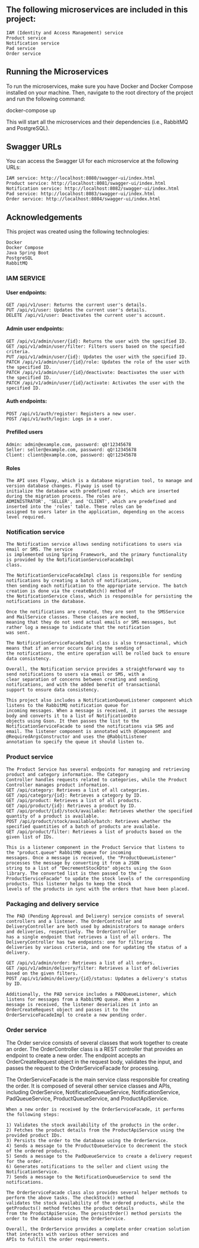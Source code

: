 ## The following microservices are included in this project:

    IAM (Identity and Access Management) service
    Product service
    Notification service
    Pad service
    Order service

## Running the Microservices

To run the microservices, make sure you have Docker and Docker Compose installed on your machine. Then, navigate to the
root directory of the project and run the following command:

docker-compose up

This will start all the microservices and their dependencies (i.e., RabbitMQ and PostgreSQL).

## Swagger URLs

You can access the Swagger UI for each microservice at the following URLs:

    IAM service: http://localhost:8080/swagger-ui/index.html
    Product service: http://localhost:8081/swagger-ui/index.html
    Notification service: http://localhost:8082/swagger-ui/index.html
    Pad service: http://localhost:8083/swagger-ui/index.html
    Order service: http://localhost:8084/swagger-ui/index.html

## Acknowledgements

This project was created using the following technologies:

    Docker
    Docker Compose
    Java Spring Boot
    PostgreSQL
    RabbitMQ

### IAM SERVICE

#### User endpoints:

    GET /api/v1/user: Returns the current user's details.
    PUT /api/v1/user: Updates the current user's details.
    DELETE /api/v1/user: Deactivates the current user's account.

#### Admin user endpoints:

    GET /api/v1/admin/user/{id}: Returns the user with the specified ID.
    GET /api/v1/admin/user/filter: Filters users based on the specified criteria.
    PUT /api/v1/admin/user/{id}: Updates the user with the specified ID.
    PATCH /api/v1/admin/user/{id}/role: Updates the role of the user with the specified ID.
    PATCH /api/v1/admin/user/{id}/deactivate: Deactivates the user with the specified ID.
    PATCH /api/v1/admin/user/{id}/activate: Activates the user with the specified ID.

#### Auth endpoints:

    POST /api/v1/auth/register: Registers a new user.
    POST /api/v1/auth/login: Logs in a user.

#### Prefilled users

    Admin: admin@example.com, password: qQ!12345678
    Seller: seller@example.com, password: qQ!12345678
    Client: client@example.com, password: qQ!12345678

#### Roles

    The API uses Flyway, which is a database migration tool, to manage and version database changes. Flyway is used to
    initialize the database with predefined roles, which are inserted during the migration process. The roles are '
    ADMINISTRATOR', 'SELLER', and 'CLIENT', which are predefined and inserted into the 'roles' table. These roles can be
    assigned to users later in the application, depending on the access level required.

### Notification service

    The Notification service allows sending notifications to users via email or SMS. The service
    is implemented using Spring Framework, and the primary functionality is provided by the NotificationServiceFacadeImpl
    class.
    
    The NotificationServiceFacadeImpl class is responsible for sending notifications by creating a batch of notifications,
    then sending each notification to the appropriate service. The batch creation is done via the createBatch() method of
    the NotificationService class, which is responsible for persisting the notifications in the database.
    
    Once the notifications are created, they are sent to the SMSService and MailService classes. These classes are mocked,
    meaning that they do not send actual emails or SMS messages, but rather log a message to indicate that the notification
    was sent.
    
    The NotificationServiceFacadeImpl class is also transactional, which means that if an error occurs during the sending of
    the notifications, the entire operation will be rolled back to ensure data consistency.
    
    Overall, the Notification service provides a straightforward way to send notifications to users via email or SMS, with a
    clear separation of concerns between creating and sending notifications, and with the added benefit of transactional
    support to ensure data consistency.

    This project also includes a NotificationQueueListener component which listens to the RabbitMQ notification queue for
    incoming messages. When a message is received, it parses the message body and converts it to a list of NotificationDto
    objects using Gson. It then passes the list to the NotificationServiceFacade to send the notifications via SMS and
    email. The listener component is annotated with @Component and @RequiredArgsConstructor and uses the @RabbitListener
    annotation to specify the queue it should listen to.

### Product service

    The Product Service has several endpoints for managing and retrieving product and category information. The Category
    Controller handles requests related to categories, while the Product Controller manages product information.
    GET /api/category: Retrieves a list of all categories.
    GET /api/category/{id}: Retrieves a category by ID.
    GET /api/product: Retrieves a list of all products.
    GET /api/product/{id}: Retrieves a product by ID.
    GET /api/product/{id}/stock/available: Retrieves whether the specified quantity of a product is available.
    POST /api/product/stock/available/batch: Retrieves whether the specified quantities of a batch of products are available.
    GET /api/product/filter: Retrieves a list of products based on the given list of IDs.

    This is a listener component in the Product Service that listens to the "product.queue" RabbitMQ queue for incoming
    messages. Once a message is received, the "ProductQueueListener" processes the message by converting it from a JSON
    string to a list of "DecrementStockDto" objects using the Gson library. The converted list is then passed to the "
    ProductServiceFacade" to update the stock levels of the corresponding products. This listener helps to keep the stock
    levels of the products in sync with the orders that have been placed.

### Packaging and delivery service

    The PAD (Pending Approval and Delivery) service consists of several controllers and a listener. The OrderController and
    DeliveryController are both used by administrators to manage orders and deliveries, respectively. The OrderController
    has a single endpoint that retrieves a list of all orders. The DeliveryController has two endpoints: one for filtering
    deliveries by various criteria, and one for updating the status of a delivery.

    GET /api/v1/admin/order: Retrieves a list of all orders.
    GET /api/v1/admin/delivery/filter: Retrieves a list of deliveries based on the given filters.
    POST /api/v1/admin/delivery/{id}/status: Updates a delivery's status by ID.

    Additionally, the PAD service includes a PADQueueListener, which listens for messages from a RabbitMQ queue. When a
    message is received, the listener deserializes it into an OrderCreateRequest object and passes it to the
    OrderServiceFacadeImpl to create a new pending order.

### Order service

The Order service consists of several classes that work together to create an order. The OrderController class is a REST
controller that provides an endpoint to create a new order. The endpoint accepts an OrderCreateRequest object in the
request body, validates the input, and passes the request to the OrderServiceFacade for processing.

The OrderServiceFacade is the main service class responsible for creating the order. It is composed of several other
service classes and APIs, including OrderService, NotificationQueueService, NotificationService, PadQueueService,
ProductQueueService, and ProductApiService.

    When a new order is received by the OrderServiceFacade, it performs the following steps:

    1) Validates the stock availability of the products in the order.
    2) Fetches the product details from the ProductApiService using the provided product IDs.
    3) Persists the order to the database using the OrderService.
    4) Sends a message to the ProductQueueService to decrement the stock of the ordered products.
    5) Sends a message to the PadQueueService to create a delivery request for the order.
    6) Generates notifications to the seller and client using the NotificationService.
    7) Sends a message to the NotificationQueueService to send the notifications.

    The OrderServiceFacade class also provides several helper methods to perform the above tasks. The checkStock() method
    validates the stock availability of the ordered products, while the getProducts() method fetches the product details
    from the ProductApiService. The persistOrder() method persists the order to the database using the OrderService.
    
    Overall, the OrderService provides a complete order creation solution that interacts with various other services and
    APIs to fulfill the order requirements.